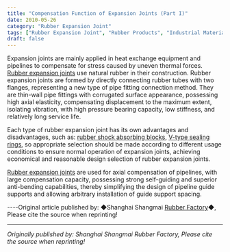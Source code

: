 ```yaml
---
title: "Compensation Function of Expansion Joints (Part I)"
date: 2010-05-26
category: "Rubber Expansion Joint"
tags: ["Rubber Expansion Joint", "Rubber Products", "Industrial Materials"]
draft: false
---
```


Expansion joints are mainly applied in heat exchange equipment and pipelines to compensate for stress caused by uneven thermal forces. [Rubber expansion joints](http://www.smpolymer.com/xiangjiaopengzhangjie/) use natural rubber in their construction. Rubber expansion joints are formed by directly connecting rubber tubes with two flanges, representing a new type of pipe fitting connection method. They are thin-wall pipe fittings with corrugated surface appearance, possessing high axial elasticity, compensating displacement to the maximum extent, isolating vibration, with high pressure bearing capacity, low stiffness, and relatively long service life.

Each type of rubber expansion joint has its own advantages and disadvantages, such as: [rubber shock absorbing blocks](http://www.smpolymer.com/), [V-type sealing rings](http://www.smpolymer.com/), so appropriate selection should be made according to different usage conditions to ensure normal operation of expansion joints, achieving economical and reasonable design selection of rubber expansion joints.

[Rubber expansion joints](http://www.smpolymer.com/xiangjiaopengzhangjie/) are used for axial compensation of pipelines, with large compensation capacity, possessing strong self-guiding and superior anti-bending capabilities, thereby simplifying the design of pipeline guide supports and allowing arbitrary installation of guide support spacing.

----Original article published by: ◆Shanghai Shangmai [Rubber Factory](http://www.smpolymer.com/)◆, Please cite the source when reprinting!

---

*Originally published by: Shanghai Shangmai Rubber Factory, Please cite the source when reprinting!*